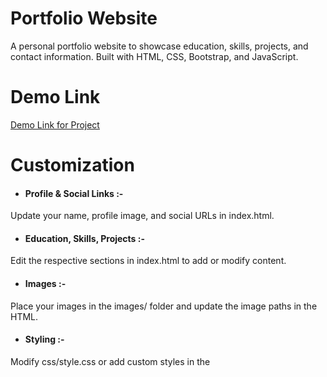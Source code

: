 
# Portfolio Website
A personal portfolio website to showcase education, skills, projects, and contact information. Built with HTML, CSS, Bootstrap, and JavaScript.


# Demo Link
 [Demo Link for Project](https://portfolio-git-main-pravalikas-projects-04ad6645.vercel.app/)


# Customization
- #### Profile & Social Links :-
Update your name, profile image, and social URLs in index.html.
- #### Education, Skills, Projects :-
Edit the respective sections in index.html to add or modify content.
- #### Images :-
Place your images in the images/ folder and update the image paths in the HTML.
- #### Styling :-
Modify css/style.css or add custom styles in the <style> tag in index.html.


# Dependencies
- Bootstrap (via CDN)
- jQuery (via CDN)
- Owl Carousel
- AOS (Animate On Scroll)
- Font Icons, Icomoon
- Google Fonts: Poppins
All dependencies are included via CDN or local files in the css/ and js/ folders.


# Responsive Design
- The website uses Bootstrap’s grid system and custom media queries for responsiveness.
- Images and sections adapt to different screen sizes.
- Navigation collapses into a mobile menu on small screens.


# How to Run the Project
- Download or Clone the Repository or Download the ZIP from GitHub and extract it, or use:
- Open the Project Folder
- Navigate to the Portfolio-Website/public directory.
- Make sure all files (index.html, CSS, JS, images) are present in the correct folders.
- "npm start" in the Terminals
